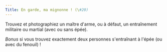 ```yaml
---
Title: En garde, ma mignonne ! (\#20)
---
```


Trouvez et photographiez un maître d'arme, ou à défaut, un entraînement militaire ou martial (avec ou sans épée).

*Bonus* si vous trouvez exactement deux personnes s'entraînant à l'épée (ou avec du fenouil) !
